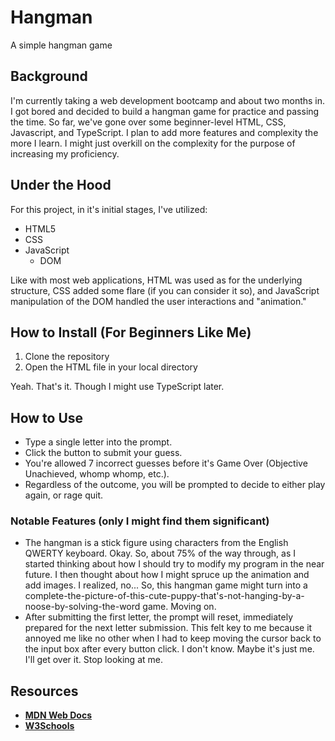 # Hangman
A simple hangman game

## Background
I'm currently taking a web development bootcamp and about two months in. I got bored and decided to build a hangman game for practice and passing the time. So far, we've gone over some beginner-level HTML, CSS, Javascript, and TypeScript. I plan to add more features and complexity the more I learn. I might just overkill on the complexity for the purpose of increasing my proficiency.

## Under the Hood
For this project, in it's initial stages, I've utilized:
- HTML5
- CSS
- JavaScript
  - DOM

Like with most web applications, HTML was used as for the underlying structure, CSS added some flare (if you can consider it so), and JavaScript manipulation of the DOM handled the user interactions and "animation."

## How to Install (For Beginners Like Me)
1. Clone the repository
2. Open the HTML file in your local directory

Yeah. That's it. Though I might use TypeScript later.

## How to Use
- Type a single letter into the prompt.
- Click the button to submit your guess.
-  You're allowed 7 incorrect guesses before it's Game Over (Objective Unachieved, whomp whomp, etc.).
- Regardless of the outcome, you will be prompted to decide to either play again, or rage quit.

### Notable Features (only I might find them significant)
- The hangman is a stick figure using characters from the English QWERTY keyboard. Okay. So, about 75% of the way through, as I started thinking about how I should try to modify my program in the near future. I then thought about how I might spruce up the animation and add images. I realized, no... So, this hangman game might turn into a complete-the-picture-of-this-cute-puppy-that's-not-hanging-by-a-noose-by-solving-the-word game. Moving on.
- After submitting the first letter, the prompt will reset, immediately prepared for the next letter submission. This felt key to me because it annoyed me like no other when I had to keep moving the cursor back to the input box after every button click. I don't know. Maybe it's just me. I'll get over it. Stop looking at me.

## Resources
- [**MDN Web Docs**](https://developer.mozilla.org/en-US/)
- [**W3Schools**](https://www.w3schools.com/)